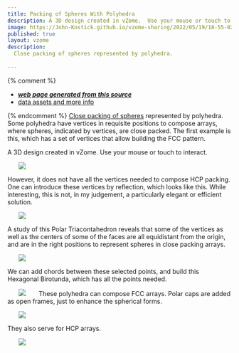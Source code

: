 ```yaml
---
title: Packing of Spheres With Polyhedra
description: A 3D design created in vZome.  Use your mouse or touch to interact.
image: https://John-Kostick.github.io/vzome-sharing/2022/05/19/18-55-02-Octagonal-Trackball-FCCvZome/Octagonal-Trackball-FCCvZome.png
published: true
layout: vzome
description:
  Close packing of spheres represented by polyhedra.  
 
---
```


{% comment %}
 - [***web page generated from this source***](<https://John-Kostick.github.io/vzome-sharing/2022/05/19/Octagonal-Trackball-FCCvZome-18-55-02.html>)
 - [data assets and more info](<https://github.com/John-Kostick/vzome-sharing/tree/main/2022/05/19/18-55-02-Octagonal-Trackball-FCCvZome/>)
 
{% endcomment %}
  [Close packing of spheres](https://en.wikipedia.org/wiki/Close-packing_of_equal_spheres) represented by polyhedra. Some polyhedra have vertices in requisite positions to compose arrays, where spheres, indicated by vertices, are close packed.  The first example is this, which has a set of vertices that allow building the FCC pattern. 

A 3D design created in vZome.  Use your mouse or touch to interact.

<vzome-viewer style="width: 87%; height: 60vh; margin: 5%"
       src="https://John-Kostick.github.io/vzome-sharing/2022/05/19/18-55-02-Octagonal-Trackball-FCCvZome/Octagonal-Trackball-FCCvZome.vZome" >
  <img src="https://John-Kostick.github.io/vzome-sharing/2022/05/19/18-55-02-Octagonal-Trackball-FCCvZome/Octagonal-Trackball-FCCvZome.png" />
</vzome-viewer>

However, it does not have all the vertices needed to compose HCP packing.  One can introduce these vertices by reflection, which looks like this.  While interesting, this is not, in my judgement, a particularly elegant or efficient solution.  

<vzome-viewer style="width: 87%; height: 60vh; margin: 5%"
      src="https://John-Kostick.github.io/vzome-sharing/2022/05/19/18-57-48-60-gon-field-Trackball-2-mirrored/60-gon-field-Trackball-2-mirrored.vZome" >
 <img src="https://John-Kostick.github.io/vzome-sharing/2022/05/19/18-57-48-60-gon-field-Trackball-2-mirrored/60-gon-field-Trackball-2-mirrored.png" />
</vzome-viewer>

A study of this Polar Triacontahedron reveals that some of the vertices as well as the centers of some of the faces are all equidistant from the origin, and are in the right positions to represent spheres in close packing arrays.  

<vzome-viewer style="width: 87%; height: 60vh; margin: 5%"
      src="https://John-Kostick.github.io/vzome-sharing/2022/05/19/19-01-23-Polar-Triacon-single/Polar-Triacon-single.vZome" >
 <img src="https://John-Kostick.github.io/vzome-sharing/2022/05/19/19-01-23-Polar-Triacon-single/Polar-Triacon-single.png" />
</vzome-viewer>


We can add chords between these selected points, and build this Hexagonal Birotunda, which has all the points needed.  

<vzome-viewer style="width: 87%; height: 60vh; margin: 5%"
      src="https://John-Kostick.github.io/vzome-sharing/2022/05/19/20-18-45-Polar-Triacon-chords-2/Polar-Triacon-chords-2.vZome" >
 <img src="https://John-Kostick.github.io/vzome-sharing/2022/05/19/20-18-45-Polar-Triacon-chords-2/Polar-Triacon-chords-2.png" />
</vzome-viewer>
These polyhedra can compose FCC arrays.  Polar caps are added as open frames, just to enhance the spherical forms.  

<vzome-viewer style="width: 87%; height: 60vh; margin: 5%"
      src="https://John-Kostick.github.io/vzome-sharing/2022/05/19/19-10-55-Truncated-PT-Chords-FCC/Truncated-PT-Chords-FCC.vZome" >
 <img src="https://John-Kostick.github.io/vzome-sharing/2022/05/19/19-10-55-Truncated-PT-Chords-FCC/Truncated-PT-Chords-FCC.png" />
</vzome-viewer>

They also serve for HCP arrays.

<vzome-viewer style="width: 87%; height: 60vh; margin: 5%"
      src="https://John-Kostick.github.io/vzome-sharing/2022/05/19/19-09-29-Truncated-PT-Chords-HCP/Truncated-PT-Chords-HCP.vZome" >
 <img src="https://John-Kostick.github.io/vzome-sharing/2022/05/19/19-09-29-Truncated-PT-Chords-HCP/Truncated-PT-Chords-HCP.png" />
</vzome-viewer>

